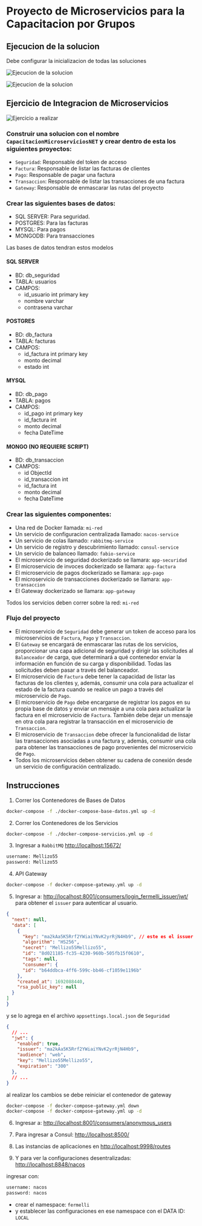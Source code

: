 ﻿# Proyecto de Microservicios para la Capacitacion por Grupos

## Ejecucion de la solucion

Debe configurar la inicializacion de todas las soluciones

![Ejecucion de la solucion](pic-1.png "Ejecucion de la solucion")

![Ejecucion de la solucion](pic-2.png "Ejecucion de la solucion")

## Ejercicio de Integracion de Microservicios

![Ejercicio a realizar](pic.png "Ejercicio a realizar")

### Construir una solucion con el nombre `CapacitacionMicroserviciosNET` y crear dentro de esta los siguientes proyectos:

- `Seguridad`: Responsable del token de acceso
- `Factura`: Responsable de listar las facturas de clientes
- `Pago`: Responsable de pagar una factura
- `Transaccion`: Responsable de listar las transacciones de una factura
- `Gateway`: Responsable de enmascarar las rutas del proyecto

### Crear las siguientes bases de datos:

- SQL SERVER: Para seguridad.
- POSTGRES: Para las facturas
- MYSQL: Para pagos
- MONGODB: Para transacciones

Las bases de datos tendran estos modelos

#### SQL SERVER

- BD: db_seguridad
- TABLA: usuarios
- CAMPOS:
  - id_usuario int primary key
  - nombre varchar
  - contrasena varchar

#### POSTGRES

- BD: db_factura
- TABLA: facturas
- CAMPOS:
  - id_factura int primary key
  - monto decimal
  - estado int

#### MYSQL

- BD: db_pago
- TABLA: pagos
- CAMPOS:
  - id_pago int primary key
  - id_factura int
  - monto decimal
  - fecha DateTime

#### MONGO (NO REQUIERE SCRIPT)

- BD: db_transaccion
- CAMPOS:
  - id ObjectId
  - id_transaccion int
  - id_factura int
  - monto decimal
  - fecha DateTime

### Crear las siguientes componentes:

- Una red de Docker llamada: `mi-red`
- Un servicio de configuracion centralizada llamado: `nacos-service`
- Un servicio de colas llamado: `rabbitmq-service`
- Un servicio de registro y descubrimiento llamado: `consul-service`
- Un servicio de balanceo llamado: `fabio-service`
- El microservicio de seguridad dockerizado se llamara: `app-securidad`
- El microservicio de invoces dockerizado se llamara: `app-factura`
- El microservicio de pagos dockerizado se llamara: `app-pago`
- El microservicio de transacciones dockerizado se llamara: `app-transaccion`
- El Gateway dockerizado se llamara: `app-gateway`

Todos los servicios deben correr sobre la red: `mi-red`

### Flujo del proyecto

- El microservicio de `Seguridad` debe generar un token de acceso para los microservicios de `Factura`, `Pago` y `Transaccion`.
- El `Gateway` se encargará de enmascarar las rutas de los servicios, proporcionar una capa adicional de seguridad y dirigir las solicitudes al `Balanceador` de carga, que determinará a qué contenedor enviar la información en función de su carga y disponibilidad. Todas las solicitudes deben pasar a través del balanceador.
- El microservicio de `Factura` debe tener la capacidad de listar las facturas de los clientes y, además, consumir una cola para actualizar el estado de la factura cuando se realice un pago a través del microservicio de `Pago`.
- El microservicio de `Pago` debe encargarse de registrar los pagos en su propia base de datos y enviar un mensaje a una cola para actualizar la factura en el microservicio de `Factura`. También debe dejar un mensaje en otra cola para registrar la transacción en el microservicio de `Transaccion`.
- El microservicio de `Transaccion` debe ofrecer la funcionalidad de listar las transacciones asociadas a una factura y, además, consumir una cola para obtener las transacciones de pago provenientes del microservicio de `Pago`.
- Todos los microservicios deben obtener su cadena de conexión desde un servicio de configuración centralizado.

## Instrucciones

1. Correr los Contenedores de Bases de Datos

```bash
docker-compose -f ./docker-compose-base-datos.yml up -d
```

2. Correr los Contenedores de los Servicios

```bash
docker-compose -f ./docker-compose-servicios.yml up -d
```

3. Ingresar a `RabbitMQ` [http://localhost:15672/](http://localhost:15672/)

```txt
username: Mellizo55
password: Mellizo55
```

4. API Gateway

```bash
docker-compose -f docker-compose-gateway.yml up -d
```

5. Ingresar a: [http://localhost:8001/consumers/login_fermelli_issuer/jwt/](http://localhost:8001/consumers/login_fermelli_issuer/jwt/) para obtener el `issuer` para autenticar al usuario.

```json
{
  "next": null,
  "data": [
    {
      "key": "ma2kAa5K5Rrf2YWiaiYNvK2yrRjN4Hb9", // este es el issuer
      "algorithm": "HS256",
      "secret": "Mellizo55Mellizo55",
      "id": "8d021185-fc35-4230-960b-505fb15f0610",
      "tags": null,
      "consumer": {
      "id": "b64ddbca-4ff6-599c-bb46-cf1059e1196b"
    },
    "created_at": 1692088440,
    "rsa_public_key": null
  }
]
}
```

y se lo agrega en el archivo `appsettings.local.json` de `Seguridad`

```json
{
  // ...
  "jwt": {
    "enabled": true,
    "issuer": "ma2kAa5K5Rrf2YWiaiYNvK2yrRjN4Hb9",
    "audience": "web",
    "key": "Mellizo55Mellizo55",
    "expiration": "300"
  },
  // ...
}
```

al realizar los cambios se debe reiniciar el contenedor de gateway

```bash
docker-compose -f docker-compose-gateway.yml down
docker-compose -f docker-compose-gateway.yml up -d
```

6. Ingresar a: [http://localhost:8001/consumers/anonymous_users](http://localhost:8001/consumers/anonymous_users)

7. Para ingresar a Consul: [http://localhost:8500/](http://localhost:8500/)

8. Las instancias de aplicaciones en [http://localhost:9998/routes](http://localhost:9998/routes)

9. Y para ver la configuraciones desentralizadas: [http://localhost:8848/nacos](http://localhost:8848/nacos)

ingresar con:

```txt
username: nacos
password: nacos
```

- crear el namespace: `fermelli`
- y establecer las configuraciones en ese namespace con el DATA ID: `LOCAL`